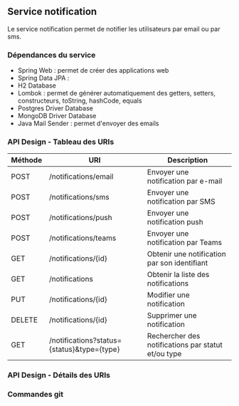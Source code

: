 
## Service notification

Le service notification permet de notifier les utilisateurs par email ou par sms.



### Dépendances du service

- Spring Web : permet de créer des applications web
- Spring Data JPA :
- H2 Database
- Lombok : permet de générer automatiquement des getters, setters, constructeurs, toString, hashCode, equals
- Postgres Driver Database
- MongoDB Driver Database
- Java Mail Sender : permet d'envoyer des emails

### API Design - Tableau des URIs

| Méthode | URI                     | Description                                  |
|:--------|-------------------------|----------------------------------------------|
| POST    | /notifications/email    | Envoyer une notification par e-mail          |
| POST    | /notifications/sms      | Envoyer une notification par SMS             |
| POST    | /notifications/push     | Envoyer une notification push                |
| POST    | /notifications/teams    | Envoyer une notification par Teams           |
| GET     | /notifications/{id}     | Obtenir une notification par son identifiant |
| GET     | /notifications          | Obtenir la liste des notifications           |
| PUT     | /notifications/{id}     | Modifier une notification                    |
| DELETE  | /notifications/{id}     | Supprimer une notification                   |
| GET     | /notifications?status={status}&type={type}	| Rechercher des notifications par statut et/ou type |

[//]: # (| GET     | /notifications/health   | Obtenir le status de la base de données      |)

[//]: # (| GET     | /notifications/info     | Obtenir les informations du service          |)

[//]: # (| GET     | /notifications/env      | Obtenir les variables d'environnement        |)

[//]: # (| GET     | /notifications/metrics  | Obtenir les métriques du service             |)

[//]: # (| GET     | /notifications/trace    | Obtenir les traces du service                |)

[//]: # (| GET     | /notifications/refresh  | Rafraîchir les configurations                |)





### API Design - Détails des URIs


### Commandes git


